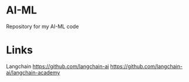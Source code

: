 # AI-ML
Repository for my AI-ML code

# Links
Langchain
https://github.com/langchain-ai
https://github.com/langchain-ai/langchain-academy

